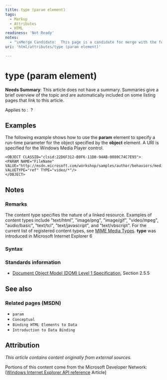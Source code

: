 ```yaml
---
title: type (param element)
tags:
  - Markup
  - Attributes
  - HTML
readiness: 'Not Ready'
notes:
  - "\nMerge Candidate:  This page is a candidate for merge with the following pages: [[html/attributes/type]] \n\n"
uri: 'html/attributes/type (param element)'

---
```

# type (param element)

**Needs Summary**: This article does not have a summary. Summaries give a brief overview of the topic and are automatically included on some listing pages that link to this article.

Applies to
:    ?

## Examples

The following example shows how to use the **param** element to specify a run-time parameter for the object specified by the **object** element. A URI is specified for the Windows Media Player control.

    <OBJECT CLASSID="clsid:22D6F312-B0F6-11D0-94AB-0080C74C7E95">
    <PARAM NAME="FileName"
    VALUE="http://msdn.microsoft.com/workshop/samples/author/behaviors/media/28movie.asf"
    VALUETYPE="ref" TYPE="video/*"/>
    </OBJECT>

## Notes

### Remarks

The content type specifies the nature of a linked resource. Examples of content types include "text/html", "image/png", "image/gif", "video/mpeg", "audio/basic", "text/tcl", "text/javascript", and "text/vbscript". For the current list of registered content types, see [MIME Media Types](http://go.microsoft.com/fwlink/p/?linkid=203647). **type** was introduced in Microsoft Internet Explorer 6

### Syntax

### Standards information

-   [Document Object Model (DOM) Level 1 Specification](http://go.microsoft.com/fwlink/p/?linkid=161725), Section 2.5.5

## See also

### Related pages (MSDN)

-   `param`
-   `Conceptual`
-   `Binding HTML Elements to Data`
-   `Introduction to Data Binding`

## Attribution

*This article contains content originally from external sources.*

Portions of this content come from the Microsoft Developer Network: [[Windows Internet Explorer API reference](http://msdn.microsoft.com/en-us/library/ie/hh828809%28v=vs.85%29.aspx) Article]

